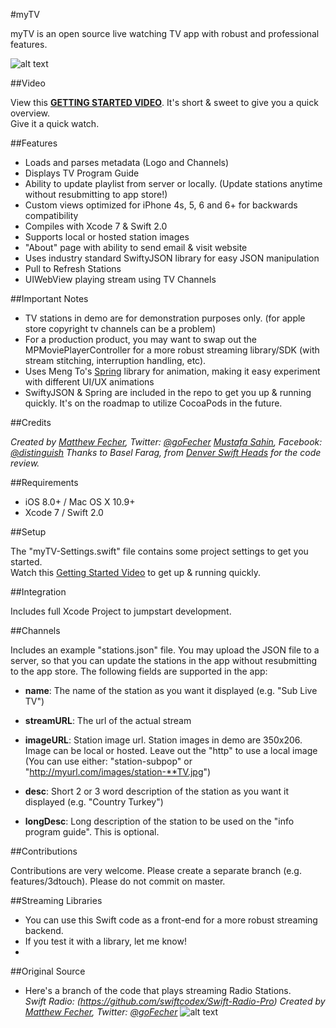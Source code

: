#myTV

myTV is an open source live watching TV app with robust and professional features.

![alt text](http://83colors.com/myTV_CAPS.png "myTV")

##Video

View this [**GETTING STARTED VIDEO**](https://youtu.be/m7jiajCHFvc).
It's short & sweet to give you a quick overview.  
Give it a quick watch.

##Features

- Loads and parses metadata (Logo and Channels)
- Displays TV Program Guide
- Ability to update playlist from server or locally. (Update stations anytime without resubmitting to app store!)
- Custom views optimized for iPhone 4s, 5, 6 and 6+ for backwards compatibility
- Compiles with Xcode 7 & Swift 2.0
- Supports local or hosted station images
- "About" page with ability to send email & visit website
- Uses industry standard SwiftyJSON library for easy JSON manipulation
- Pull to Refresh Stations
- UIWebView playing stream using TV Channels

##Important Notes

- TV stations in demo are for demonstration purposes only. (for apple store copyright tv channels can be a problem)
- For a production product, you may want to swap out the MPMoviePlayerController for a more robust streaming library/SDK (with stream stitching, interruption handling, etc).
- Uses Meng To's [Spring](https://github.com/MengTo/Spring) library for animation, making it easy experiment with different UI/UX animations
- SwiftyJSON & Spring are included in the repo to get you up & running quickly. It's on the roadmap to utilize CocoaPods in the future. 

##Credits

*Created by [Matthew Fecher](http://matthewfecher.com), Twitter: [@goFecher](http://twitter.com/goFecher)*
*[Mustafa Sahin](http://83colors.com), Facebook: [@distinguish](http://facebook.com/distinguish)*
*Thanks to Basel Farag, from [Denver Swift Heads](http://www.meetup.com/Denver-Swift-Heads/) for the code review.*

##Requirements

- iOS 8.0+ / Mac OS X 10.9+
- Xcode 7 / Swift 2.0

##Setup

The "myTV-Settings.swift" file contains some project settings to get you started.  
Watch this [Getting Started Video](https://youtu.be/m7jiajCHFvc) to get up & running quickly.

##Integration

Includes full Xcode Project to jumpstart development.

##Channels

Includes an example "stations.json" file. You may upload the JSON file to a server, so that you can update the stations in the app without resubmitting to the app store. The following fields are supported in the app:

- **name**: The name of the station as you want it displayed (e.g. "Sub Live TV")

- **streamURL**: The url of the actual stream

- **imageURL**: Station image url. Station images in demo are 350x206. Image can be local or hosted. Leave out the "http" to use a local image (You can use either: "station-subpop" or "http://myurl.com/images/station-**TV.jpg")

- **desc**: Short 2 or 3 word description of the station as you want it displayed (e.g. "Country Turkey")

- **longDesc**: Long description of the station to be used on the "info program guide". This is optional.

##Contributions

Contributions are very welcome. Please create a separate branch (e.g. features/3dtouch). Please do not commit on master.

##Streaming Libraries

- You can use this Swift code as a front-end for a more robust streaming backend.
- If you test it with a library, let me know!
- 
##Original Source

- Here's a branch of the code that plays streaming Radio Stations.</br>
*Swift Radio: (https://github.com/swiftcodex/Swift-Radio-Pro)*
*Created by [Matthew Fecher](http://matthewfecher.com), Twitter: [@goFecher](http://twitter.com/goFecher)*
![alt text](http://matthewfecher.com/wp-content/uploads/2015/09/screen-1.jpg "Swift Radio")
